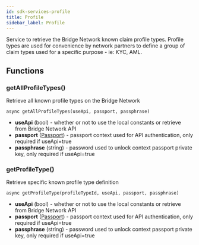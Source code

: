 ```yaml
---
id: sdk-services-profile
title: Profile
sidebar_label: Profile 
---
```

Service to retrieve the Bridge Network known claim profile types.  Profile types are used for convenience by network partners to define a group of claim types used for a specific purpose - ie: KYC, AML.
## Functions
### getAllProfileTypes()
Retrieve all known profile types on the Bridge Network
```
async getAllProfileTypes(useApi, passport, passphrase)
```
- **useApi** (bool) - whether or not to use the local constants or retrieve from Bridge Network API
- **passport** (<a href='sdk-models-passport'>Passport</a>) - passport context used for API authentication, only required if useApi=true
- **passphrase** (string) - password used to unlock context passport private key, only required if useApi=true

### getProfileType()
Retrieve specific known profile type definition
```
async getProfileType(profileTypeId, useApi, passport, passphrase)
```
- **useApi** (bool) - whether or not to use the local constants or retrieve from Bridge Network API
- **passport** (<a href='sdk-models-passport'>Passport</a>) - passport context used for API authentication, only required if useApi=true
- **passphrase** (string) - password used to unlock context passport private key, only required if useApi=true